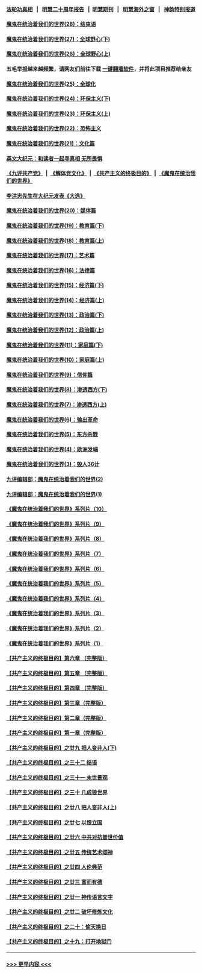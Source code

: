 #### [法轮功真相](https://github.com/gfw-breaker/truth/blob/master/README.md?t=0) &nbsp;&nbsp;|&nbsp;&nbsp; [明慧二十周年报告](https://github.com/gfw-breaker/mh-reports/blob/master/README.md?t=0) &nbsp;&nbsp;|&nbsp;&nbsp;[明慧期刊](https://github.com/gfw-breaker/mh-qikan) &nbsp;&nbsp;|&nbsp;&nbsp; [明慧海外之窗](https://github.com/gfw-breaker/mh-news/blob/master/README.md?t=0) &nbsp;&nbsp;|&nbsp;&nbsp; [神韵特别报道](https://github.com/gfw-breaker/mh-news/blob/master/shenyun.md?t=0)
#### [魔鬼在统治着我们的世界(28)：结束语](../pages/nsc422/n10936246.md?t=07121151) 
#### [魔鬼在统治着我们的世界(27)：全球野心(下)](../pages/nsc422/n10928319.md?t=07121151) 
#### [魔鬼在统治着我们的世界(26)：全球野心(上)](../pages/nsc422/n10900318.md?t=07121151) 
#### 五毛举报越来越频繁，请网友们前往下载 [一键翻墙软件](https://github.com/gfw-breaker/ssr-accounts)，并将此项目推荐给亲友
#### [魔鬼在统治着我们的世界(25)：全球化](../pages/nsc422/n10788205.md?t=07121151) 
#### [魔鬼在统治着我们的世界(24)：环保主义(下)](../pages/nsc422/n10695307.md?t=07121151) 
#### [魔鬼在统治着我们的世界(23)：环保主义(上)](../pages/nsc422/n10688613.md?t=07121151) 
#### [魔鬼在统治着我们的世界(22)：恐怖主义](../pages/nsc422/n10614727.md?t=07121151) 
#### [魔鬼在统治着我们的世界(21)：文化篇](../pages/nsc422/n10597706.md?t=07121151) 
#### [英文大纪元：和读者一起寻真相 无所畏惧](../pages/nsc422/n12542027.md?t=07121151) 
#### [《九评共产党》](https://github.com/begood0513/9ping.md/blob/master/README.md) &nbsp;|&nbsp; [《解体党文化》](../../../../jtdwh.md/blob/master/README.md)  &nbsp;|&nbsp; [《共产主义的终极目的》](../../../../gczydzjmd.md/blob/master/README.md) &nbsp;|&nbsp; [《魔鬼在统治我们的世界》](../../../../mgztzwmdsj.md/blob/master/README.md) 
#### [李洪志先生在大纪元发表《大选》](../pages/nsc422/n12534746.md?t=07121151) 
#### [魔鬼在统治着我们的世界(20)：媒体篇](../pages/nsc422/n10586579.md?t=07121151) 
#### [魔鬼在统治着我们的世界(19)：教育篇(下)](../pages/nsc422/n10564808.md?t=07121151) 
#### [魔鬼在统治着我们的世界(18)：教育篇(上)](../pages/nsc422/n10526970.md?t=07121151) 
#### [魔鬼在统治着我们的世界(17)：艺术篇](../pages/nsc422/n10499093.md?t=07121151) 
#### [魔鬼在统治着我们的世界(16)：法律篇](../pages/nsc422/n10485969.md?t=07121151) 
#### [魔鬼在统治着我们的世界(15)：经济篇(下)](../pages/nsc422/n10469975.md?t=07121151) 
#### [魔鬼在统治着我们的世界(14)：经济篇(上)](../pages/nsc422/n10457370.md?t=07121151) 
#### [魔鬼在统治着我们的世界(13)：政治篇(下)](../pages/nsc422/n10448270.md?t=07121151) 
#### [魔鬼在统治着我们的世界(12)：政治篇(上)](../pages/nsc422/n10444576.md?t=07121151) 
#### [魔鬼在统治着我们的世界(11)：家庭篇(下)](../pages/nsc422/n10440961.md?t=07121151) 
#### [魔鬼在统治着我们的世界(10)：家庭篇(上)](../pages/nsc422/n10435448.md?t=07121151) 
#### [魔鬼在统治着我们的世界(9)：信仰篇](../pages/nsc422/n10432159.md?t=07121151) 
#### [魔鬼在统治着我们的世界(8)：渗透西方(下)](../pages/nsc422/n10429603.md?t=07121151) 
#### [魔鬼在统治着我们的世界(7)：渗透西方(上)](../pages/nsc422/n10426013.md?t=07121151) 
#### [魔鬼在统治着我们的世界(6)：输出革命](../pages/nsc422/n10421536.md?t=07121151) 
#### [魔鬼在统治着我们的世界(5)：东方杀戮](../pages/nsc422/n10417707.md?t=07121151) 
#### [魔鬼在统治着我们的世界(4)：欧洲发端](../pages/nsc422/n10414890.md?t=07121151) 
#### [魔鬼在统治着我们的世界(3)：毁人36计](../pages/nsc422/n10411583.md?t=07121151) 
#### [九评编辑部：魔鬼在统治着我们的世界(2)](../pages/nsc422/n10410036.md?t=07121151) 
#### [九评编辑部：魔鬼在统治着我们的世界(1)](../pages/nsc422/n10406825.md?t=07121151) 
#### [《魔鬼在统治着我们的世界》系列片（10）](../pages/nsc422/n12292670.md?t=07121151) 
#### [《魔鬼在统治着我们的世界》系列片（9）](../pages/nsc422/n12290859.md?t=07121151) 
#### [《魔鬼在统治着我们的世界》系列片（8）](../pages/nsc422/n12287445.md?t=07121151) 
#### [《魔鬼在统治着我们的世界》系列片（7）](../pages/nsc422/n12283425.md?t=07121151) 
#### [《魔鬼在统治着我们的世界》系列片（6）](../pages/nsc422/n12282314.md?t=07121151) 
#### [《魔鬼在统治着我们的世界》系列片（5）](../pages/nsc422/n12281419.md?t=07121151) 
#### [《魔鬼在统治着我们的世界》系列片（4）](../pages/nsc422/n12274024.md?t=07121151) 
#### [《魔鬼在统治着我们的世界》系列片（3）](../pages/nsc422/n12271322.md?t=07121151) 
#### [《魔鬼在统治着我们的世界》系列片（2）](../pages/nsc422/n12269049.md?t=07121151) 
#### [《魔鬼在统治着我们的世界》系列片（1）](../pages/nsc422/n12267575.md?t=07121151) 
#### [【共产主义的终极目的】第六章 （完整版）](../pages/nsc422/n11428913.md?t=07121151) 
#### [【共产主义的终极目的】第五章 （完整版）](../pages/nsc422/n11428912.md?t=07121151) 
#### [【共产主义的终极目的】第四章 （完整版）](../pages/nsc422/n11428907.md?t=07121151) 
#### [【共产主义的终极目的】第三章（完整版）](../pages/nsc422/n11428848.md?t=07121151) 
#### [【共产主义的终极目的】第二章（完整版）](../pages/nsc422/n11428831.md?t=07121151) 
#### [【共产主义的终极目的】第一章（完整版）](../pages/nsc422/n11417651.md?t=07121151) 
#### [【共产主义的终极目的】之廿九 把人变非人(下)](../pages/nsc422/n11344140.md?t=07121151) 
#### [【共产主义的终极目的】之三十二 结语](../pages/nsc422/n11360535.md?t=07121151) 
#### [【共产主义的终极目的】之三十一 末世景观](../pages/nsc422/n11351129.md?t=07121151) 
#### [【共产主义的终极目的】之三十 几成狼世界](../pages/nsc422/n11348280.md?t=07121151) 
#### [【共产主义的终极目的】之廿八 把人变非人(上)](../pages/nsc422/n11340492.md?t=07121151) 
#### [【共产主义的终极目的】之廿七 以恨立国](../pages/nsc422/n11336944.md?t=07121151) 
#### [【共产主义的终极目的】之廿六 中共对抗普世价值](../pages/nsc422/n11324785.md?t=07121151) 
#### [【共产主义的终极目的】之廿五 传统艺术颂神](../pages/nsc422/n11296396.md?t=07121151) 
#### [【共产主义的终极目的】之廿四 人伦典范](../pages/nsc422/n11296397.md?t=07121151) 
#### [【共产主义的终极目的】之廿三 富而有德](../pages/nsc422/n11283598.md?t=07121151) 
#### [【共产主义的终极目的】之廿一 神传语言文字](../pages/nsc422/n11263265.md?t=07121151) 
#### [【共产主义的终极目的】之廿二 破坏修炼文化](../pages/nsc422/n11245728.md?t=07121151) 
#### [【共产主义的终极目的】之二十：偷天换日](../pages/nsc422/n11238846.md?t=07121151) 
#### [【共产主义的终极目的】之十九：打开地狱门](../pages/nsc422/n11206376.md?t=07121151) 

----
#### [ >>> 更早内容 <<< ](../indexes/nsc422-earlier.md)
